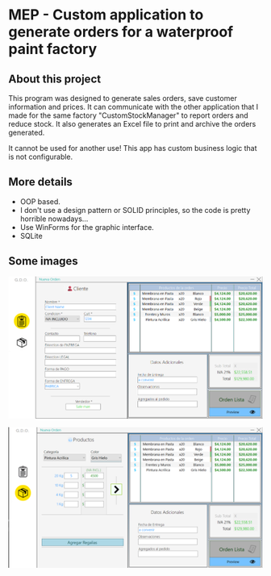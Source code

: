 # MEP - Custom application to generate orders for a waterproof paint factory

## About this project
This program was designed to generate sales orders, save customer information and prices.
It can communicate with the other application that I made for the same factory "CustomStockManager" to report orders and reduce stock.
It also generates an Excel file to print and archive the orders generated.

It cannot be used for another use! This app has custom business logic that is not configurable.

## More details
- OOP based. 
- I don't use a design pattern or SOLID principles, so the code is pretty horrible nowadays...
- Use WinForms for the graphic interface.
- SQLite

## Some images

![](Interfaze/bin/Debug/Images/appPreview1.png)

![](Interfaze/bin/Debug/Images/appPreview2.png)



